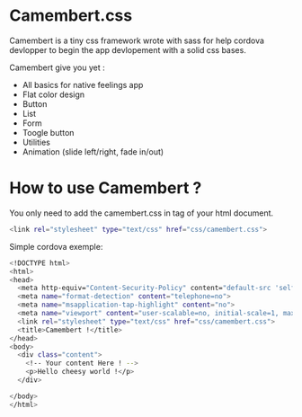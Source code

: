 # Camembert.css

Camembert is a tiny css framework wrote with sass for help cordova devlopper to begin the app devlopement with a solid css bases.

Camembert give you yet :
  - All basics for native feelings app 
  - Flat color design
  - Button
  - List
  - Form
  - Toogle button
  - Utilities
  - Animation (slide left/right, fade in/out)

# How to use Camembert ?

You only need to add the camembert.css in <head> tag of your html document.
```sh
<link rel="stylesheet" type="text/css" href="css/camembert.css">
```

Simple cordova exemple:
```sh
<!DOCTYPE html>
<html>
<head>
  <meta http-equiv="Content-Security-Policy" content="default-src 'self' data: gap: https://ssl.gstatic.com 'unsafe-eval'; style-src 'self' 'unsafe-inline'; media-src *">
  <meta name="format-detection" content="telephone=no">
  <meta name="msapplication-tap-highlight" content="no">
  <meta name="viewport" content="user-scalable=no, initial-scale=1, maximum-scale=1, minimum-scale=1, width=device-width">
  <link rel="stylesheet" type="text/css" href="css/camembert.css">
  <title>Camembert !</title>
</head>
<body>
  <div class="content">
    <!-- Your content Here ! -->
    <p>Hello cheesy world !</p>
  </div>

</body>
</html>
```
